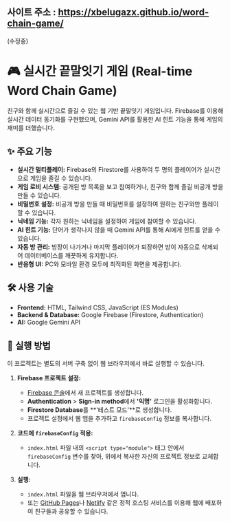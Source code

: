 ## 사이트 주소 : https://xbelugazx.github.io/word-chain-game/
(수정중)


# 🎮 실시간 끝말잇기 게임 (Real-time Word Chain Game)

친구와 함께 실시간으로 즐길 수 있는 웹 기반 끝말잇기 게임입니다. Firebase를 이용해 실시간 데이터 동기화를 구현했으며, Gemini API를 활용한 AI 힌트 기능을 통해 게임의 재미를 더했습니다.

## ✨ 주요 기능

* **실시간 멀티플레이:** Firebase의 Firestore를 사용하여 두 명의 플레이어가 실시간으로 게임을 즐길 수 있습니다.
* **게임 로비 시스템:** 공개된 방 목록을 보고 참여하거나, 친구와 함께 즐길 비공개 방을 만들 수 있습니다.
* **비밀번호 설정:** 비공개 방을 만들 때 비밀번호를 설정하여 원하는 친구와만 플레이할 수 있습니다.
* **닉네임 기능:** 각자 원하는 닉네임을 설정하여 게임에 참여할 수 있습니다.
* **AI 힌트 기능:** 단어가 생각나지 않을 때 Gemini API를 통해 AI에게 힌트를 얻을 수 있습니다.
* **자동 방 관리:** 방장이 나가거나 마지막 플레이어가 퇴장하면 방이 자동으로 삭제되어 데이터베이스를 깨끗하게 유지합니다.
* **반응형 UI:** PC와 모바일 환경 모두에 최적화된 화면을 제공합니다.

## 🛠️ 사용 기술

* **Frontend:** HTML, Tailwind CSS, JavaScript (ES Modules)
* **Backend & Database:** Google Firebase (Firestore, Authentication)
* **AI:** Google Gemini API

## 🚀 실행 방법

이 프로젝트는 별도의 서버 구축 없이 웹 브라우저에서 바로 실행할 수 있습니다.

1.  **Firebase 프로젝트 설정:**
    * [Firebase 콘솔](https://console.firebase.google.com/)에서 새 프로젝트를 생성합니다.
    * **Authentication** > **Sign-in method**에서 **'익명'** 로그인을 활성화합니다.
    * **Firestore Database**를 **'테스트 모드'**로 생성합니다.
    * 프로젝트 설정에서 웹 앱을 추가하고 `firebaseConfig` 정보를 복사합니다.

2.  **코드에 `firebaseConfig` 적용:**
    * `index.html` 파일 내의 `<script type="module">` 태그 안에서 `firebaseConfig` 변수를 찾아, 위에서 복사한 자신의 프로젝트 정보로 교체합니다.

3.  **실행:**
    * `index.html` 파일을 웹 브라우저에서 엽니다.
    * 또는 [GitHub Pages](https://pages.github.com/)나 [Netlify](https://www.netlify.com/) 같은 정적 호스팅 서비스를 이용해 웹에 배포하여 친구들과 공유할 수 있습니다.
